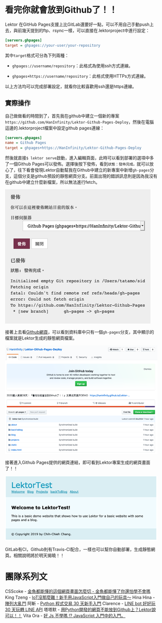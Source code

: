 # 看完你就會放到Github了！！

Lektor 在GitHub Pages支援上比GitLab還要好一點，可以不用自己手動push上去，與前幾天提到的ftp、rsync一樣，可以直接在.lektorproject中進行設定：

```ini
[servers.ghpages]
target = ghpages://your-user/your-repository
```
其中`target`格式可分為下列兩種：

- `ghpages://username/repository`：此格式為使用ssh方式連線。

- `ghpages+https://username/repository`：此格式使用HTTPs方式連線。

以上方法均可以完成部署設定，就看你比較喜歡用ssh還是https連線。

## 實際操作

自己做做看的時間到了，首先我在github中建立一個新的專案`https://github.com/HanInfinity/Lektor-Github-Pages-Deploy`，然後在電腦這邊的.lektorproject檔案中設定github pages連線：

```ini
[servers.ghpages]
name = Github Pages
target = ghpages+https://HanInfinity/Lektor-Github-Pages-Deploy
```

然後就直接`$ lektor serve`啟動，進入編輯頁面，此時可以看到部署的選項中多了一個Github Pages可以發佈。選擇後按下發佈，看到`狀態：發佈完成。`就可以放心了，往下看會發現Lektor自動幫我在Github中建立的新專案中新增`gh-pages`分支，這個分支是github預設的靜態網頁分支。前面出現的錯誤訊息則是因為我沒有在github中建立什麼新檔案，所以無法進行fetch。

![image-20191012233033965](../assets/image-20191012233033965.png)

接著上去看[Github網頁](https://github.com/HanInfinity/Lektor-Github-Pages-Deploy)，可以看到資料庫中只有一個`gh-pages`分支，其中顯示的檔案就是Lektor生成的靜態網頁檔案。

![image-20191013002910447](../assets/image-20191013002910447.png)

接著進入Github Pages提供的網頁連結，即可看到Lektor專案生成的網頁畫面了！！

![image-20191013002948020](../assets/image-20191013002948020.png)

GitLab有CI，Github則有Travis-CI配合，一樣也可以幫你自動部署，生成靜態網頁。相關說明將於明天揭曉！！

# 團隊系列文

CSScoke - [金魚都能懂的這個網頁畫面怎麼切 - 金魚都能懂了你還怕學不會嗎](https://ithelp.ithome.com.tw/users/20112550/ironman/2623)
King Tzeng - [IoT沒那麼難！新手用JavaScript入門做自己的玩具～](https://ithelp.ithome.com.tw/users/20103130/ironman/2125)
Hina Hina - [陣列大亂鬥](https://ithelp.ithome.com.tw/users/20120000/ironman/2256) 
阿斬 - [Python 程式交易 30 天新手入門](https://ithelp.ithome.com.tw/users/20120536/ironman/2571)
Clarence - [LINE bot 好好玩 30 天玩轉 LINE API](https://ithelp.ithome.com.tw/users/20117701/ironman/2634)
塔塔默 - [用Python開發的網頁不能放到Github上？Lektor說可以！！](https://ithelp.ithome.com.tw/users/20112552/ironman/2735)
Vita Ora - [好 Js 不學嗎 !? JavaScript 入門中的入門。](https://ithelp.ithome.com.tw/users/20112656/ironman/2782)